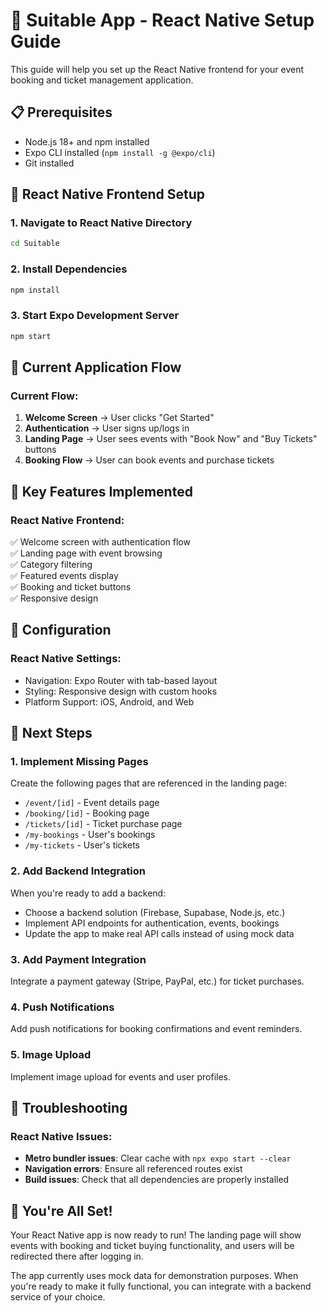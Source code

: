 # 🚀 Suitable App - React Native Setup Guide

This guide will help you set up the React Native frontend for your event booking and ticket management application.

## 📋 Prerequisites

- Node.js 18+ and npm installed
- Expo CLI installed (`npm install -g @expo/cli`)
- Git installed

## 📱 React Native Frontend Setup

### 1. Navigate to React Native Directory
```bash
cd Suitable
```

### 2. Install Dependencies
```bash
npm install
```

### 3. Start Expo Development Server
```bash
npm start
```

## 🔗 Current Application Flow

### Current Flow:
1. **Welcome Screen** → User clicks "Get Started"
2. **Authentication** → User signs up/logs in
3. **Landing Page** → User sees events with "Book Now" and "Buy Tickets" buttons
4. **Booking Flow** → User can book events and purchase tickets

## 🎯 Key Features Implemented

### React Native Frontend:
✅ Welcome screen with authentication flow  
✅ Landing page with event browsing  
✅ Category filtering  
✅ Featured events display  
✅ Booking and ticket buttons  
✅ Responsive design  

## 🔧 Configuration

### React Native Settings:
- Navigation: Expo Router with tab-based layout
- Styling: Responsive design with custom hooks
- Platform Support: iOS, Android, and Web

## 🚀 Next Steps

### 1. Implement Missing Pages
Create the following pages that are referenced in the landing page:
- `/event/[id]` - Event details page
- `/booking/[id]` - Booking page
- `/tickets/[id]` - Ticket purchase page
- `/my-bookings` - User's bookings
- `/my-tickets` - User's tickets

### 2. Add Backend Integration
When you're ready to add a backend:
- Choose a backend solution (Firebase, Supabase, Node.js, etc.)
- Implement API endpoints for authentication, events, bookings
- Update the app to make real API calls instead of using mock data

### 3. Add Payment Integration
Integrate a payment gateway (Stripe, PayPal, etc.) for ticket purchases.

### 4. Push Notifications
Add push notifications for booking confirmations and event reminders.

### 5. Image Upload
Implement image upload for events and user profiles.

## 🐛 Troubleshooting

### React Native Issues:
- **Metro bundler issues**: Clear cache with `npx expo start --clear`
- **Navigation errors**: Ensure all referenced routes exist
- **Build issues**: Check that all dependencies are properly installed

## 🎉 You're All Set!

Your React Native app is now ready to run! The landing page will show events with booking and ticket buying functionality, and users will be redirected there after logging in.

The app currently uses mock data for demonstration purposes. When you're ready to make it fully functional, you can integrate with a backend service of your choice.
